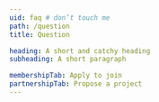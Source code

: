 ```yaml
---
uid: faq # don’t touch me
path: /question
title: Question

heading: A short and catchy heading
subheading: A short paragraph

membershipTab: Apply to join
partnershipTab: Propose a project
---
```

